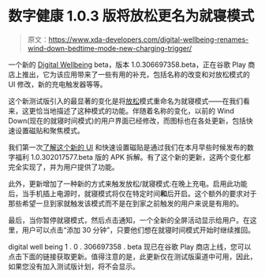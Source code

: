 # 数字健康 1.0.3 版将放松更名为就寝模式

> 原文：<https://www.xda-developers.com/digital-wellbeing-renames-wind-down-bedtime-mode-new-charging-trigger/>

一个新的 [Digital Wellbeing](https://play.google.com/store/apps/details?id=com.google.android.apps.wellbeing) beta，版本 1.0.306697358.beta，正在谷歌 Play 商店上推出，它为该应用带来了一些有用的补充，包括名称的改变和对放松模式的 UI 修改，新的充电触发器等等。

这个新测试版引入的最显著的变化是将[放松](https://www.xda-developers.com/digital-wellbeing-wind-down-days-of-the-week/)模式重命名为就寝模式——在我们看来，这更恰当地描述了这种模式的功能。伴随着名称的变化，以前的 Wind Down(现在的就寝时间模式)的用户界面已经修改，而图标也在各处更新，包括快速设置磁贴和聚焦模式。

我们第一次[了解这个新的 UI](https://www.xda-developers.com/digital-wellbeing-revamped-wind-down/) 和快速设置磁贴是通过我们在本月早些时候发布的数字福利 1.0.302017577.beta 版的 APK 拆解。有了这个新的更新，这两个变化都完全实现了，并为用户提供了功能。

此外，更新增加了一种新的方式来触发放松/就寝模式:在晚上充电。启用此功能后，当手机插上电源时，就寝模式将仅在特定时间**和**后开启。这个额外的要求对于那些希望一旦到家就触发该模式而不是在到家之前触发的用户来说是有用的。

最后，当你暂停就寝模式，然后点击通知，一个全新的全屏活动显示给用户。在这里，用户可以点击“添加 30 分钟”，只要他们想在就寝时间模式开始时继续推回。

digital well being 1 . 0 . 306697358 . beta 现已在谷歌 Play 商店上线，您可以点击下面的链接获取更新。值得注意的是，此更新仅在测试版渠道中可用，因此，如果您没有加入测试版计划，将不会显示。
